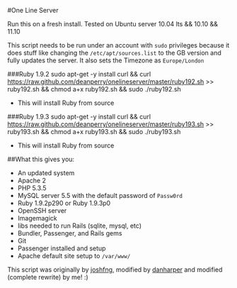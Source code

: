 #One Line Server

Run this on a fresh install. Tested on Ubuntu server 10.04 lts && 10.10 && 11.10

This script needs to be run under an account with `sudo` privileges because it does stuff like changing the `/etc/apt/sources.list` to the GB version and fully updates the server. It also sets the Timezone as `Europe/London`

###Ruby 1.9.2
    sudo apt-get -y install curl && curl https://raw.github.com/deanperry/onelineserver/master/ruby192.sh >> ruby192.sh && chmod a+x ruby192.sh && sudo ./ruby192.sh
* This will install Ruby from source

###Ruby 1.9.3
    sudo apt-get -y install curl && curl https://raw.github.com/deanperry/onelineserver/master/ruby193.sh >> ruby193.sh && chmod a+x ruby193.sh && sudo ./ruby193.sh
* This will install Ruby from source

##What this gives you:

  * An updated system
  * Apache 2
  * PHP 5.3.5
  * MySQL server 5.5 with the default password of `Passw0rd`
  * Ruby 1.9.2p290 or Ruby 1.9.3p0
  * OpenSSH server
  * Imagemagick
  * libs needed to run Rails (sqlite, mysql, etc)
  * Bundler, Passenger, and Rails gems
  * Git
  * Passenger installed and setup
  * Apache default site setup to `/var/www/`
  
  
This script was originally by [joshfng](https://github.com/joshfng/railsready), modified by [danharper](https://github.com/danharper/onelineserver) and modified (complete rewrite) by me! :)